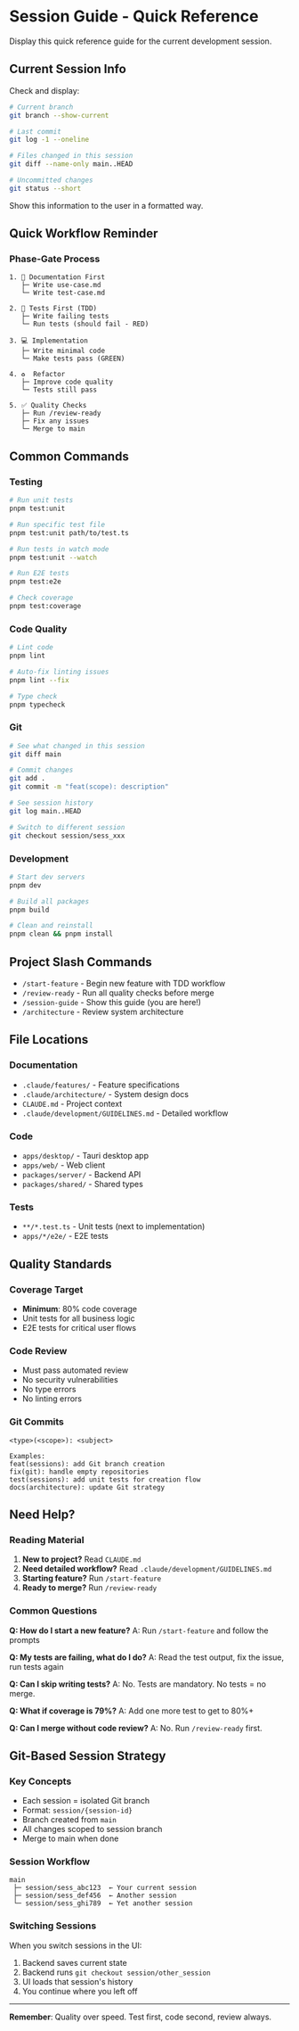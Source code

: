 # Session Guide - Quick Reference

Display this quick reference guide for the current development session.

## Current Session Info

Check and display:

```bash
# Current branch
git branch --show-current

# Last commit
git log -1 --oneline

# Files changed in this session
git diff --name-only main..HEAD

# Uncommitted changes
git status --short
```

Show this information to the user in a formatted way.

## Quick Workflow Reminder

### Phase-Gate Process

```
1. 📝 Documentation First
   ├─ Write use-case.md
   └─ Write test-case.md

2. 🧪 Tests First (TDD)
   ├─ Write failing tests
   └─ Run tests (should fail - RED)

3. 💻 Implementation
   ├─ Write minimal code
   └─ Make tests pass (GREEN)

4. ♻️  Refactor
   ├─ Improve code quality
   └─ Tests still pass

5. ✅ Quality Checks
   ├─ Run /review-ready
   ├─ Fix any issues
   └─ Merge to main
```

## Common Commands

### Testing
```bash
# Run unit tests
pnpm test:unit

# Run specific test file
pnpm test:unit path/to/test.ts

# Run tests in watch mode
pnpm test:unit --watch

# Run E2E tests
pnpm test:e2e

# Check coverage
pnpm test:coverage
```

### Code Quality
```bash
# Lint code
pnpm lint

# Auto-fix linting issues
pnpm lint --fix

# Type check
pnpm typecheck
```

### Git
```bash
# See what changed in this session
git diff main

# Commit changes
git add .
git commit -m "feat(scope): description"

# See session history
git log main..HEAD

# Switch to different session
git checkout session/sess_xxx
```

### Development
```bash
# Start dev servers
pnpm dev

# Build all packages
pnpm build

# Clean and reinstall
pnpm clean && pnpm install
```

## Project Slash Commands

- `/start-feature` - Begin new feature with TDD workflow
- `/review-ready` - Run all quality checks before merge
- `/session-guide` - Show this guide (you are here!)
- `/architecture` - Review system architecture

## File Locations

### Documentation
- `.claude/features/` - Feature specifications
- `.claude/architecture/` - System design docs
- `CLAUDE.md` - Project context
- `.claude/development/GUIDELINES.md` - Detailed workflow

### Code
- `apps/desktop/` - Tauri desktop app
- `apps/web/` - Web client
- `packages/server/` - Backend API
- `packages/shared/` - Shared types

### Tests
- `**/*.test.ts` - Unit tests (next to implementation)
- `apps/*/e2e/` - E2E tests

## Quality Standards

### Coverage Target
- **Minimum**: 80% code coverage
- Unit tests for all business logic
- E2E tests for critical user flows

### Code Review
- Must pass automated review
- No security vulnerabilities
- No type errors
- No linting errors

### Git Commits
```
<type>(<scope>): <subject>

Examples:
feat(sessions): add Git branch creation
fix(git): handle empty repositories
test(sessions): add unit tests for creation flow
docs(architecture): update Git strategy
```

## Need Help?

### Reading Material
1. **New to project?** Read `CLAUDE.md`
2. **Need detailed workflow?** Read `.claude/development/GUIDELINES.md`
3. **Starting feature?** Run `/start-feature`
4. **Ready to merge?** Run `/review-ready`

### Common Questions

**Q: How do I start a new feature?**
A: Run `/start-feature` and follow the prompts

**Q: My tests are failing, what do I do?**
A: Read the test output, fix the issue, run tests again

**Q: Can I skip writing tests?**
A: No. Tests are mandatory. No tests = no merge.

**Q: What if coverage is 79%?**
A: Add one more test to get to 80%+

**Q: Can I merge without code review?**
A: No. Run `/review-ready` first.

## Git-Based Session Strategy

### Key Concepts
- Each session = isolated Git branch
- Format: `session/{session-id}`
- Branch created from `main`
- All changes scoped to session branch
- Merge to main when done

### Session Workflow
```
main
 ├─ session/sess_abc123  ← Your current session
 ├─ session/sess_def456  ← Another session
 └─ session/sess_ghi789  ← Yet another session
```

### Switching Sessions
When you switch sessions in the UI:
1. Backend saves current state
2. Backend runs `git checkout session/other_session`
3. UI loads that session's history
4. You continue where you left off

---

**Remember**: Quality over speed. Test first, code second, review always.
